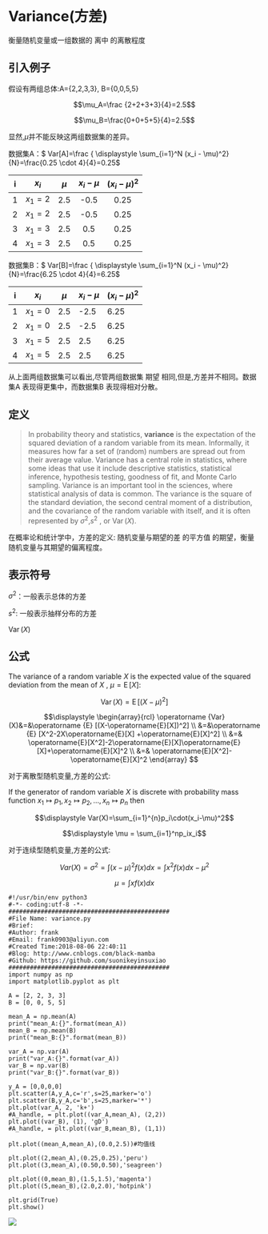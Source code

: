 # Variance(方差)

衡量随机变量或一组数据的 离中 的离散程度

## 引入例子

假设有两组总体:A={2,2,3,3}, B={0,0,5,5}

$$\mu_A=\frac {2+2+3+3}{4}=2.5$$

$$\mu_B=\frac{0+0+5+5}{4}=2.5$$

显然,$\mu$并不能反映这两组数据集的差异。

数据集A：$ Var[A]=\frac { \displaystyle \sum_{i=1}^N (x_i - \mu)^2}{N}=\frac{0.25 \cdot 4}{4}=0.25$

|  i   |  $x_i$  | $\mu$ | $x_i-\mu$ | $(x_i-\mu)^2$ |
| :--: | :-----: | :---: | :-------: | :-----------: |
|  1   | $x_1=2$ |  2.5  |   -0.5    |     0.25      |
|  2   | $x_1=2$ |  2.5  |   -0.5    |     0.25      |
|  3   | $x_1=3$ |  2.5  |    0.5    |     0.25      |
|  4   | $x_1=3$ |  2.5  |    0.5    |     0.25      |



数据集B：$ Var[B]=\frac { \displaystyle \sum_{i=1}^N (x_i - \mu)^2}{N}=\frac{6.25 \cdot 4}{4}=6.25$

| i    | $x_i$   | $\mu$ | $x_i-\mu$ | $(x_i-\mu)^2$ |
| ---- | ------- | ----- | --------- | ------------- |
| 1    | $x_1=0$ | 2.5   | -2.5      | 6.25          |
| 2    | $x_1=0$ | 2.5   | -2.5      | 6.25          |
| 3    | $x_1=5$ | 2.5   | 2.5       | 6.25          |
| 4    | $x_1=5$ | 2.5   | 2.5       | 6.25          |

从上面两组数据集可以看出,尽管两组数据集 期望 相同,但是,方差并不相同。数据集A 表现得更集中，而数据集B 表现得相对分散。



## 定义

> In probability theory and statistics, **variance** is the expectation of the squared deviation of a random variable from its mean. Informally, it measures how far a set of (random) numbers are spread out from their average value. Variance has a central role in statistics, where some ideas that use it include descriptive statistics, statistical inference, hypothesis testing, goodness of fit, and Monte Carlo sampling. Variance is an important tool in the sciences, where statistical analysis of data is common. The variance is the square of the standard deviation, the second central moment of a distribution, and the covariance of the random variable with itself, and it is often represented by $\displaystyle \sigma ^{2}$,$\displaystyle s^{2}$ , or $\displaystyle \operatorname {Var} (X)$.

在概率论和统计学中，方差的定义: 随机变量与期望的差 的平方值 的期望，衡量随机变量与其期望的偏离程度。

## 表示符号

$\displaystyle \sigma ^{2}$：一般表示总体的方差

$\displaystyle s^{2}$: 一般表示抽样分布的方差

$\displaystyle \operatorname {Var} (X)$

## 公式

The variance of a random variable $\displaystyle X$ is the expected value of the squared deviation from the mean of $\displaystyle X$ , $\displaystyle \mu =\operatorname {E} [X]$:

$$\displaystyle \operatorname {Var} (X)=\operatorname {E} [(X-\mu)^2]$$

$$\displaystyle \begin{array}{rcl} \operatorname {Var} (X)&=&\operatorname {E} [(X-\operatorname{E}[X])^2] \\ &=&\operatorname {E} [X^2-2X\operatorname{E}[X] +\operatorname{E}[X]^2] \\ &=& \operatorname{E}[X^2]-2\operatorname{E}[X]\operatorname{E}[X]+\operatorname{E}[X]^2 \\ &=& \operatorname{E}[X^2]-\operatorname{E}[X]^2 \end{array} $$

对于离散型随机变量,方差的公式:

If the generator of random variable $\displaystyle X$ is discrete with probability mass function $\displaystyle x_{1}\mapsto p_{1},x_{2}\mapsto p_{2},\ldots ,x_{n}\mapsto p_{n}$ then

$$\displaystyle Var(X)=\sum_{i=1}^{n}p_i\cdot(x_i-\mu)^2$$

$$\displaystyle \mu = \sum_{i=1}^np_ix_i$$

对于连续型随机变量,方差的公式:

$$\displaystyle Var(X)=\sigma^2=\int (x-\mu)^2f(x)dx = \int x^2 f(x)dx - \mu^2$$

$$\displaystyle \mu=\int xf(x)dx$$

```
#!/usr/bin/env python3                       
#-*- coding:utf-8 -*-
#############################################
#File Name: variance.py
#Brief:
#Author: frank
#Email: frank0903@aliyun.com
#Created Time:2018-08-06 22:40:11
#Blog: http://www.cnblogs.com/black-mamba
#Github: https://github.com/suonikeyinsuxiao
#############################################
import numpy as np
import matplotlib.pyplot as plt

A = [2, 2, 3, 3]
B = [0, 0, 5, 5]

mean_A = np.mean(A)
print("mean_A:{}".format(mean_A))
mean_B = np.mean(B)
print("mean_B:{}".format(mean_B))

var_A = np.var(A)
print("var_A:{}".format(var_A))
var_B = np.var(B)
print("var_B:{}".format(var_B))

y_A = [0,0,0,0]
plt.scatter(A,y_A,c='r',s=25,marker='o')
plt.scatter(B,y_A,c='b',s=25,marker='*')
plt.plot(var_A, 2, 'k+')
#A_handle, = plt.plot((var_A,mean_A), (2,2))
plt.plot((var_B), (1), 'gD')
#A_handle, = plt.plot((var_B,mean_B), (1,1))

plt.plot((mean_A,mean_A),(0.0,2.5))#均值线

plt.plot((2,mean_A),(0.25,0.25),'peru')
plt.plot((3,mean_A),(0.50,0.50),'seagreen')

plt.plot((0,mean_B),(1.5,1.5),'magenta')
plt.plot((5,mean_B),(2.0,2.0),'hotpink')

plt.grid(True)
plt.show()
```

![](/home/frank/workspace/math/statistics/xiaomage/variance/variance.png)